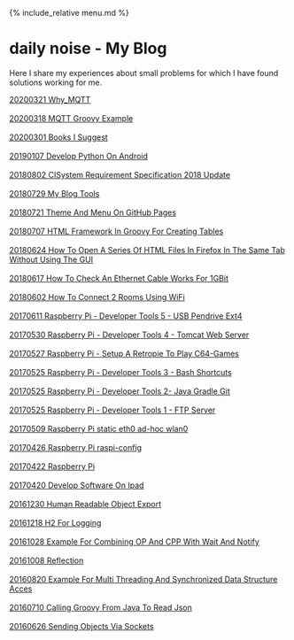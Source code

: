 {% include_relative menu.md %}

# daily noise - My Blog

Here I share my experiences about small problems for which I have found solutions working for me.

[20200321 Why_MQTT](20200321_Why_MQTT.md)<br/><br/>
[20200318 MQTT Groovy Example](20200318_MQTT_Groovy_Example.md)<br/><br/>
[20200301 Books I Suggest](20200301_Books_I_Suggest.md)<br/><br/>
[20190107 Develop Python On Android](20190107_Develop_Python_On_Android.md)<br/><br/>
[20180802 CISystem Requirement Specification 2018 Update](20180802_CISystem_Requirement_Specification_2018_Update.md)<br/><br/>
[20180729 My Blog Tools](20180729_My_Blog_Tools.md)<br/><br/>
[20180721 Theme And Menu On GitHub Pages](20180721_Theme_And_Menu_On_GitHub_Pages.md)<br/><br/>
[20180707 HTML Framework In Groovy For Creating Tables](20180707_HTML_Framework_In_Groovy_For_Creating_Tables.md)<br/><br/>
[20180624 How To Open A Series Of HTML Files In Firefox In The Same Tab Without Using The GUI](20180624_How_To_Open_A_Series_Of_HTML_Files_In_Firefox_In_The_Same_Tab_Without_Using_The_GUI.md)<br/><br/>
[20180617 How To Check An Ethernet Cable Works For 1GBit](20180617_How_To_Check_An_Ethernet_Cable_Works_For_1GBit.md)<br/><br/>
[20180602 How To Connect 2 Rooms Using WiFi](20180602_How_To_Connect_2_Rooms_Using_WiFi.md)<br/><br/>
[20170611 Raspberry Pi - Developer Tools 5 - USB Pendrive Ext4](20170611_Raspberry_Pi_-_Developer_Tools_5_-_USB_Pendrive_Ext4.md)<br/><br/>
[20170530 Raspberry Pi - Developer Tools 4 - Tomcat Web Server](20170530_Raspberry_Pi_-_Developer_Tools_4_-_Tomcat_Web_Server.md)<br/><br/>
[20170527 Raspberry Pi - Setup A Retropie To Play C64-Games](20170527_Raspberry_Pi_-_Setup_A_Retropie_To_Play_C64-Games.md)<br/><br/>
[20170525 Raspberry Pi - Developer Tools 3 - Bash Shortcuts](20170525_Raspberry_Pi_-_Developer_Tools_3_-_Bash_Shortcuts.md)<br/><br/>
[20170525 Raspberry Pi - Developer Tools 2- Java Gradle Git](20170525_Raspberry_Pi_-_Developer_Tools_2-_Java_Gradle_Git.md)<br/><br/>
[20170525 Raspberry Pi - Developer Tools 1 - FTP Server](20170525_Raspberry_Pi_-_Developer_Tools_1_-_FTP_Server.md)<br/><br/>
[20170509 Raspberry Pi static eth0 ad-hoc wlan0](20170509_Raspberry_Pi_static_eth0_ad-hoc_wlan0.md)<br/><br/>
[20170426 Raspberry Pi raspi-config](20170426_Raspberry_Pi_raspi-config.md)<br/><br/>
[20170422 Raspberry Pi](20170422_Raspberry_Pi.md)<br/><br/>
[20170420 Develop Software On Ipad](20170420_Develop_Software_On_Ipad.md)<br/><br/>
[20161230 Human Readable Object Export](20161230_Human_Readable_Object_Export.md)<br/><br/>
[20161218 H2 For Logging](20161218_H2_For_Logging.md)<br/><br/>
[20161028 Example For Combining OP And CPP With Wait And Notify](20161028_Example_For_Combining_OP_And_CPP_With_Wait_And_Notify.md)<br/><br/>
[20161008 Reflection](20161008_Reflection.md)<br/><br/>
[20160820 Example For Multi Threading And Synchronized Data Structure Acces](20160820_Example_For_Multi_Threading_And_Synchronized_Data_Structure_Acces.md)<br/><br/>
[20160710 Calling Groovy From Java To Read Json](20160710_Calling_Groovy_From_Java_To_Read_Json.md)<br/><br/>
[20160626 Sending Objects Via Sockets](20160626_Sending_Objects_Via_Sockets.md)<br/><br/>

